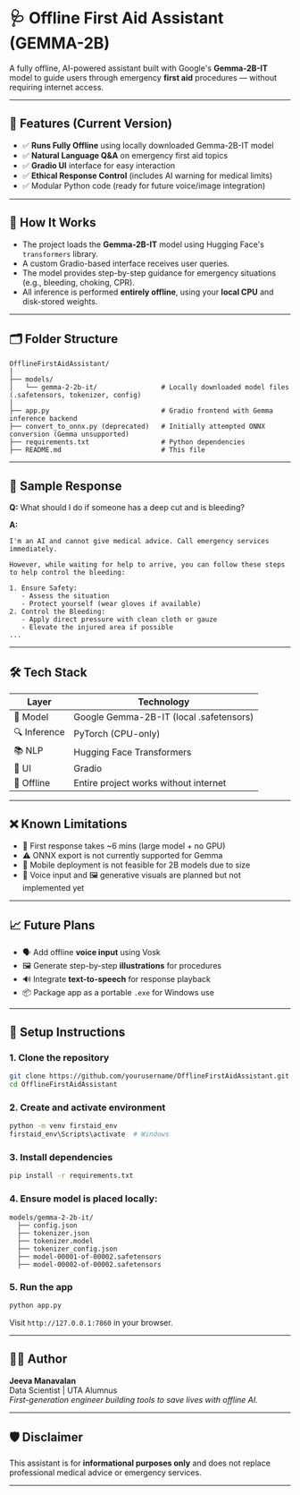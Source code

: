 
# 🩺 Offline First Aid Assistant (GEMMA-2B)

A fully offline, AI-powered assistant built with Google's **Gemma-2B-IT** model to guide users through emergency **first aid** procedures — without requiring internet access.

---

## 🚀 Features (Current Version)

- ✅ **Runs Fully Offline** using locally downloaded Gemma-2B-IT model
- ✅ **Natural Language Q&A** on emergency first aid topics
- ✅ **Gradio UI** interface for easy interaction
- ✅ **Ethical Response Control** (includes AI warning for medical limits)
- ✅ Modular Python code (ready for future voice/image integration)

---

## 🧠 How It Works

- The project loads the **Gemma-2B-IT** model using Hugging Face's `transformers` library.
- A custom Gradio-based interface receives user queries.
- The model provides step-by-step guidance for emergency situations (e.g., bleeding, choking, CPR).
- All inference is performed **entirely offline**, using your **local CPU** and disk-stored weights.

---

## 🗂️ Folder Structure

```
OfflineFirstAidAssistant/
│
├── models/
│   └── gemma-2-2b-it/                # Locally downloaded model files (.safetensors, tokenizer, config)
│
├── app.py                            # Gradio frontend with Gemma inference backend
├── convert_to_onnx.py (deprecated)   # Initially attempted ONNX conversion (Gemma unsupported)
├── requirements.txt                  # Python dependencies
├── README.md                         # This file
```

---

## 🧪 Sample Response

**Q:** What should I do if someone has a deep cut and is bleeding?

**A:**  
```
I'm an AI and cannot give medical advice. Call emergency services immediately.

However, while waiting for help to arrive, you can follow these steps to help control the bleeding:

1. Ensure Safety:
   - Assess the situation
   - Protect yourself (wear gloves if available)
2. Control the Bleeding:
   - Apply direct pressure with clean cloth or gauze
   - Elevate the injured area if possible
...
```

---

## 🛠️ Tech Stack

| Layer        | Technology              |
|--------------|--------------------------|
| 🧠 Model      | Google Gemma-2B-IT (local .safetensors) |
| 🔍 Inference  | PyTorch (CPU-only)       |
| 📚 NLP        | Hugging Face Transformers |
| 🧰 UI         | Gradio                   |
| 💾 Offline    | Entire project works without internet |

---

## ❌ Known Limitations

- 🐌 First response takes ~6 mins (large model + no GPU)
- ⚠️ ONNX export is not currently supported for Gemma
- 📱 Mobile deployment is not feasible for 2B models due to size
- 🎤 Voice input and 🖼️ generative visuals are planned but not implemented yet

---

## 📈 Future Plans

- 🗣️ Add offline **voice input** using Vosk
- 🖼️ Generate step-by-step **illustrations** for procedures
- 🔊 Integrate **text-to-speech** for response playback
- 📦 Package app as a portable `.exe` for Windows use

---

## 📌 Setup Instructions

### 1. Clone the repository
```bash
git clone https://github.com/yourusername/OfflineFirstAidAssistant.git
cd OfflineFirstAidAssistant
```

### 2. Create and activate environment
```bash
python -m venv firstaid_env
firstaid_env\Scripts\activate  # Windows
```

### 3. Install dependencies
```bash
pip install -r requirements.txt
```

### 4. Ensure model is placed locally:
```
models/gemma-2-2b-it/
  ├── config.json
  ├── tokenizer.json
  ├── tokenizer.model
  ├── tokenizer_config.json
  ├── model-00001-of-00002.safetensors
  ├── model-00002-of-00002.safetensors
```

### 5. Run the app
```bash
python app.py
```

Visit `http://127.0.0.1:7860` in your browser.

---

## 👨‍💻 Author

**Jeeva Manavalan**  
Data Scientist | UTA Alumnus  
*First-generation engineer building tools to save lives with offline AI.*

---

## 🛡️ Disclaimer

This assistant is for **informational purposes only** and does not replace professional medical advice or emergency services.

---
 
